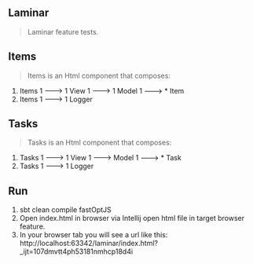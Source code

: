 Laminar
-------
>Laminar feature tests.

Items
-----
>Items is an Html component that composes:

1. Items 1 ---> 1 View 1 ---> 1 Model 1 ---> * Item
2. Items 1 ---> 1 Logger

Tasks
-----
>Tasks is an Html component that composes:

1. Tasks 1 ---> 1 View 1 ---> Model 1 ---> * Task
2. Tasks 1 ---> 1 Logger

Run
---
1. sbt clean compile fastOptJS
2. Open index.html in browser via Intellij open html file in target browser feature.
3. In your browser tab you will see a url like this: http://localhost:63342/laminar/index.html?_ijt=107dmvtt4ph53181nmhcp18d4i